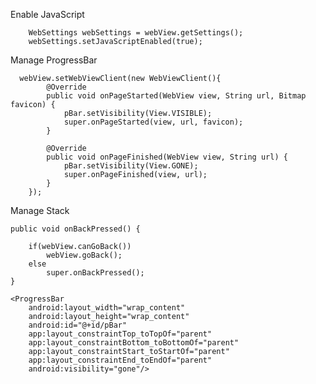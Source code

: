 Enable JavaScript

        WebSettings webSettings = webView.getSettings();
        webSettings.setJavaScriptEnabled(true);

Manage ProgressBar

      webView.setWebViewClient(new WebViewClient(){
            @Override
            public void onPageStarted(WebView view, String url, Bitmap favicon) {
                pBar.setVisibility(View.VISIBLE);
                super.onPageStarted(view, url, favicon);
            }

            @Override
            public void onPageFinished(WebView view, String url) {
                pBar.setVisibility(View.GONE);
                super.onPageFinished(view, url);
            }
        });

Manage Stack

    public void onBackPressed() {

        if(webView.canGoBack())
            webView.goBack();
        else
            super.onBackPressed();
    }

    <ProgressBar
        android:layout_width="wrap_content"
        android:layout_height="wrap_content"
        android:id="@+id/pBar"
        app:layout_constraintTop_toTopOf="parent"
        app:layout_constraintBottom_toBottomOf="parent"
        app:layout_constraintStart_toStartOf="parent"
        app:layout_constraintEnd_toEndOf="parent"
        android:visibility="gone"/>
